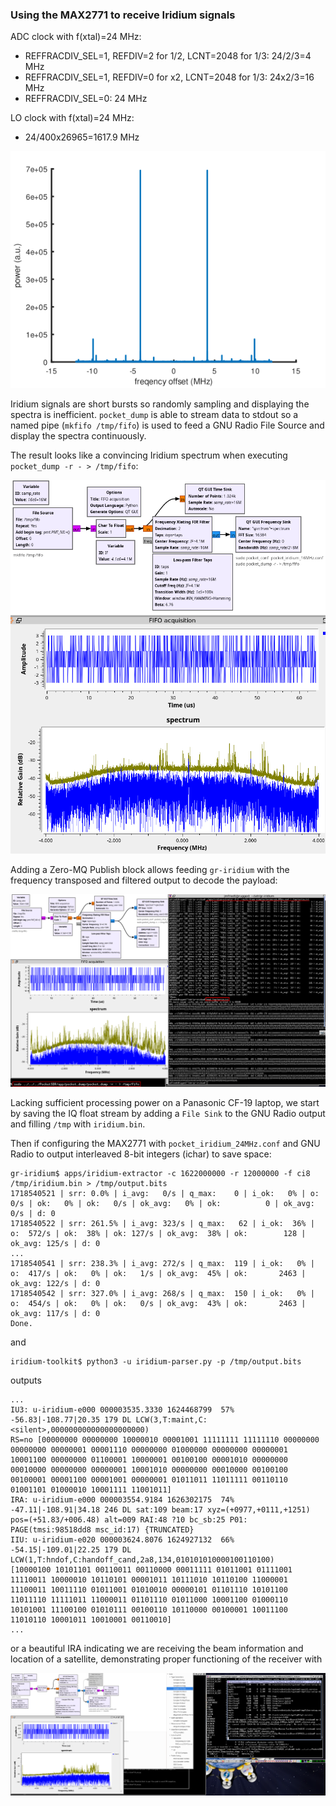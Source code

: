### Using the MAX2771 to receive Iridium signals

ADC clock with f(xtal)=24 MHz:
* REFFRACDIV_SEL=1, REFDIV=2 for 1/2, LCNT=2048 for 1/3: 24/2/3=4 MHz
* REFFRACDIV_SEL=1, REFDIV=0 for x2, LCNT=2048 for 1/3: 24x2/3=16 MHz
* REFFRACDIV_SEL=0: 24 MHz

LO clock with f(xtal)=24 MHz:
* 24/400x26965=1617.9 MHz

<img src="iridium_24MHz_tone1622MHz.png">

Iridium signals are short bursts so randomly sampling and displaying the 
spectra is inefficient. ``pocket_dump`` is able to stream data to stdout
so a named pipe (``mkfifo /tmp/fifo``) is used to feed a GNU Radio File Source
and display the spectra continuously.

The result looks like a convincing Iridium spectrum when executing ``pocket_dump -r - > /tmp/fifo``:

<img src="iridium_16MHz.png">

Adding a Zero-MQ Publish block allows feeding ``gr-iridium`` with the frequency transposed
and filtered output to decode the payload:

<img src="iridium_16MHz_gr-iridium.png">

Lacking sufficient processing power on a Panasonic CF-19 laptop, we start by saving the IQ
float stream by adding a ``File Sink`` to the GNU Radio output and filling ``/tmp`` with ``iridium.bin``. 

Then if configuring the MAX2771 with ``pocket_iridium_24MHz.conf`` and GNU Radio to output
interleaved 8-bit integers (ichar) to save space:
```
gr-iridium$ apps/iridium-extractor -c 1622000000 -r 12000000 -f ci8 /tmp/iridium.bin > /tmp/output.bits
1718540521 | srr: 0.0% | i_avg:   0/s | q_max:    0 | i_ok:   0% | o:    0/s | ok:   0% | ok:   0/s | ok_avg:   0% | ok:          0 | ok_avg:   0/s | d: 0
1718540522 | srr: 261.5% | i_avg: 323/s | q_max:   62 | i_ok:  36% | o:  572/s | ok:  38% | ok: 127/s | ok_avg:  38% | ok:        128 | ok_avg: 125/s | d: 0
...
1718540541 | srr: 238.3% | i_avg: 272/s | q_max:  119 | i_ok:   0% | o:  417/s | ok:   0% | ok:   1/s | ok_avg:  45% | ok:       2463 | ok_avg: 122/s | d: 0
1718540542 | srr: 327.0% | i_avg: 268/s | q_max:  150 | i_ok:   0% | o:  454/s | ok:   0% | ok:   0/s | ok_avg:  43% | ok:       2463 | ok_avg: 117/s | d: 0
Done.

```
and
```
iridium-toolkit$ python3 -u iridium-parser.py -p /tmp/output.bits
```
outputs
```
...
IU3: u-iridium-e000 000003535.3330 1624468799  57% -56.83|-108.77|20.35 179 DL LCW(3,T:maint,C:<silent>,000000000000000000000)                                                                 RS=no [00000000 00000000 10000010 00001001 11111111 11111110 00000000 00000000 00000001 00001110 00000000 01000000 00000000 00000001 10001100 00000000 01100001 10000001 00100100 00001010 00000000 00010000 00000000 00000001 10001010 00000000 00010000 00100100 00100001 00001100 00001001 00000001 01011011 11011111 00110110 01001101 01000010 10001111 11001011]
IRA: u-iridium-e000 000003554.9184 1626302175  74% -47.11|-108.91|34.18 246 DL sat:109 beam:17 xyz=(+0977,+0111,+1251) pos=(+51.83/+006.48) alt=009 RAI:48 ?10 bc_sb:25 P01: PAGE(tmsi:98518dd8 msc_id:17) {TRUNCATED}
IIU: u-iridium-e020 000003624.8076 1624927132  66% -54.15|-109.01|22.25 179 DL LCW(1,T:hndof,C:handoff_cand,2a8,134,010101010000100110100)                                                     [10000100 10101101 00110011 00110000 00011111 01011001 01111001 11110011 10000010 10110101 00001011 10111010 10110100 11000001 11100011 10011110 01011001 01010010 00000101 01101110 10101100 11011110 11111011 11000011 01101110 01011000 10001100 01000110 10101001 11100100 01010111 00100110 10110000 00100001 10011100 11010110 10001011 10010001 00110010]
...
```
or a beautiful IRA indicating we are receiving the beam information and location of a satellite,
demonstrating proper functioning of the receiver with

<img src="iridium_24MSps_5p9IF_16LPF_charout_000.png">
